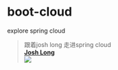 # boot-cloud
explore spring cloud
> 跟着josh long 走进spring cloud    
>__[Josh Long](http://joshlong.com/about.html)__  
>![](http://nextbuild.nl/wordpress/wp-content/uploads/2017/04/josh_long.jpg)

